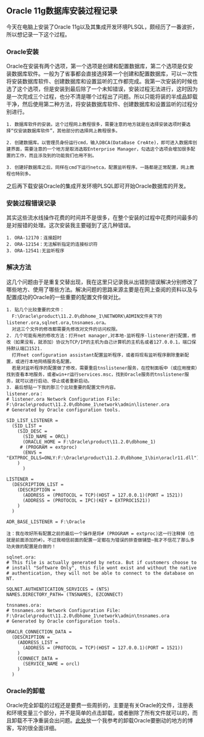 ## Oracle 11g数据库安装过程记录
今天在电脑上安装了Oracle 11g以及其集成开发环境PLSQL，颇经历了一番波折，所以想记录一下这个过程。

### Oracle安装
Oracle在安装有两个选项，第一个选项是创建和配置数据库，第二个选项是仅安装数据库软件。一般为了省事都会直接选择第一个创建和配置数据库，可以一次性将安装数据库软件、创建数据库和设置监听的工作都完成。我第一次安装的时候也选了这个选项，但是安装到最后除了一个未知错误，安装过程无法进行，这时因为是一次完成三个过程，也分不清是哪个过程出了问题。所以只能将装的半成品卸载干净，然后使用第二种方法，将安装数据库软件、创建数据库和设置监听的过程分别进行。

```
1. 数据库软件的安装。这个过程网上教程很多，需要注意的地方就是在选择安装选项时要选择“仅安装数据库软件”，其他部分的选择网上教程很多。

2. 创建数据库。以管理员身份运行cmd，输入DBCA(DataBase CreAte)，即可进入数据库创建界面，需要注意的一个地方是取消选取Enterprise Manager，勾选这个选项会增加很多配置的工作，而且涉及到的功能我们也用不到。

3. 创建好数据库之后，同样在cmd下运行netca，配置监听程序。一路都是正常配置，网上教程也特别多。
```
之后再下载安装Oracle的集成开发环境PLSQL即可开始Oracle数据库的开发。

### 安装过程错误记录
其实这些流水线操作花费的时间并不是很多，在整个安装的过程中花费时间最多的是对报错的处理。这次安装我主要碰到了这几种错误。
```
1. ORA-12170：连接超时
2. ORA-12154：无法解析指定的连接标识符
3. ORA-12541:无监听程序
```
### 解决方法
这几个问题由于是重复交替出现，我在这里只记录我从出错到错误解决分别修改了哪些地方、使用了哪些方法。解决问题的思路来源主要是在网上查阅的资料以及与配置成功的Oracle的一些重要的配置文件做对比。
```
1. 贴几个比较重要的文件：
  F:\Oracle\product\11.2.0\dbhome_1\NETWORK\ADMIN文件夹下的listener.ora,sqlnet.ora,tnsnames.ora。
  对这三个文件的修改都需要先修改对文件的访问权限。
2. 几个可能有用的修改方法：打开net manager,对本地-监听程序-listener进行配置，修改（如果没有，就添加）协议为TCP/IP的主机为自己计算机的主机名或者127.0.0.1，端口保持默认端口1521.
  打开net configuration assistant配置监听程序，或者将现有监听程序删除重新配置，或进行本地网络服务名配置。
  若是对监听程序的配置做了修改，需要重启tnslistener服务，在控制面板中（或应用搜索）找到查看本地服务，或者win+r运行services.msc，找到Oracle服务的tnslistener服务，就可以进行启动、停止或者重新启动。
3. 最后想贴一下我的那三个比较重要的配置文件内容。
listener.ora：
# listener.ora Network Configuration File: F:\Oracle\product\11.2.0\dbhome_1\network\admin\listener.ora
# Generated by Oracle configuration tools.

SID_LIST_LISTENER =
  (SID_LIST =
    (SID_DESC =
      (SID_NAME = ORCL)
      (ORACLE_HOME = F:\Oracle\product\11.2.0\dbhome_1)
     # (PROGRAM = extproc)
      (ENVS = "EXTPROC_DLLS=ONLY:F:\Oracle\product\11.2.0\dbhome_1\bin\oraclr11.dll")
    )
      )

LISTENER =
  (DESCRIPTION_LIST =
    (DESCRIPTION =
      (ADDRESS = (PROTOCOL = TCP)(HOST = 127.0.0.1)(PORT = 1521))
      (ADDRESS = (PROTOCOL = IPC)(KEY = EXTPROC1521))
    )
  )

ADR_BASE_LISTENER = F:\Oracle

注：我在改好所有配置之前的最后一个操作是将# (PROGRAM = extproc)这一行注释掉（也就是前面添加的#）。不过我相信前面的配置一定都在为错误的排查做铺垫~我才不信花了那么多功夫做的配置是白做的！

sqlnet.ora:
# This file is actually generated by netca. But if customers choose to 
# install "Software Only", this file wont exist and without the native 
# authentication, they will not be able to connect to the database on NT.

SQLNET.AUTHENTICATION_SERVICES = (NTS)
NAMES.DIRECTORY_PATH= (TNSNAMES, EZCONNECT)

tnsnames.ora:
# tnsnames.ora Network Configuration File: F:\Oracle\product\11.2.0\dbhome_1\network\admin\tnsnames.ora
# Generated by Oracle configuration tools.

ORACLR_CONNECTION_DATA =
  (DESCRIPTION =
    (ADDRESS_LIST =
      (ADDRESS = (PROTOCOL = TCP)(HOST = 127.0.0.1)(PORT = 1521))
    )
    (CONNECT_DATA =
      (SERVICE_NAME = orcl)
    )
  )

```



### Oracle的卸载
Oracle完全卸载的过程还是要费一些周折的，主要是有关Oracle的文件，注册表和环境变量三个部分，并不是简单的点击卸载，或者删除了所有文件就可以的，而且卸载不干净重装会出问题。[此处](http://blog.csdn.net/machinecat0898/article/details/7792471)放一个我参考的卸载Oracle要删动的地方的博客，写的很全面详细。

